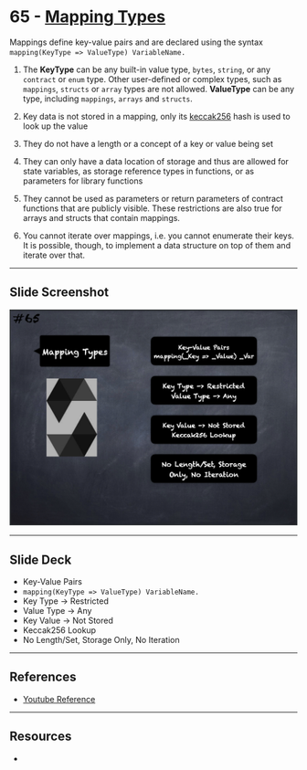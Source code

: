 # 65 - [Mapping Types](Mapping%20Types.md)
Mappings define key-value pairs and are declared using the syntax `mapping(KeyType => ValueType) VariableName.` 

1.  The **KeyType** can be any built-in value type, `bytes`, `string`, or any `contract` or `enum` type. Other user-defined or complex types, such as `mappings`, `structs` or `array` types are not allowed. **ValueType** can be any type, including `mappings`, `arrays` and `structs`.
    
2.  Key data is not stored in a mapping, only its [keccak256](Keccak256.md) hash is used to look up the value
    
3.  They do not have a length or a concept of a key or value being set
    
4.  They can only have a data location of storage and thus are allowed for state variables, as storage reference types in functions, or as parameters for library functions
    
5.  They cannot be used as parameters or return parameters of contract functions that are publicly visible. These restrictions are also true for arrays and structs that contain mappings.
    
6.  You cannot iterate over mappings, i.e. you cannot enumerate their keys. It is possible, though, to implement a data structure on top of them and iterate over that.

___
## Slide Screenshot
![065.png](../images/solidity101/065.png)
___
## Slide Deck
- Key-Value Pairs
- <nobr>`mapping(KeyType => ValueType) VariableName.`</nobr> 
- Key Type -> Restricted
- Value Type -> Any
- Key Value -> Not Stored
- Keccak256 Lookup
- No Length/Set, Storage Only, No Iteration
___
## References
- [Youtube Reference](https://youtu.be/WgU7KKKomMk?t=279)

___
## Resources
- 
